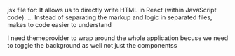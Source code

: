 jsx file for:
 It allows us to directly write HTML in React (within JavaScript code). ... Instead of separating the markup and logic in separated files, makes to code easier to understand

 I need themeprovider to wrap around the whole application becuse we need to toggle the background as well not just the componentss